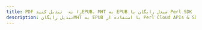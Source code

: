 ---title: PDF را به  تبدیل کنیدEPUB، MHT به EPUB مبدل رایگان یا Perl SDKdescription: تبدیل رایگانMHT به EPUB با استفاده از Perl Cloud APIs & SDK همچنین اسناد PDF را در Cloud ایجاد، ویرایش و رندر کنید.---